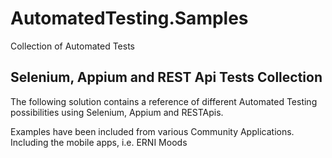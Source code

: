 # AutomatedTesting.Samples
Collection of Automated Tests


Selenium, Appium and REST Api Tests Collection
---------

The following solution contains a reference of different Automated Testing possibilities using Selenium, Appium and RESTApis.

Examples have been included from various Community Applications. Including the mobile apps, i.e. ERNI Moods
